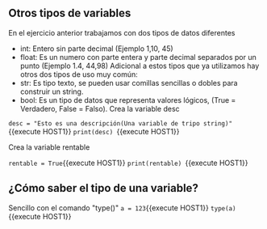 ## Otros tipos de variables
En el ejercicio anterior trabajamos con dos tipos de datos diferentes
-	int: Entero sin parte decimal (Ejemplo 1,10, 45)
-	float: Es un numero con parte entera y parte decimal separados por un punto (Ejemplo 1.4, 44,98)
Adicional a estos tipos que ya utilizamos hay otros dos tipos de uso muy común:
-	str: Es tipo texto, se pueden usar comillas sencillas o dobles para construir un string.
-	bool: Es un tipo de datos que representa valores lógicos, (True = Verdadero, False = Falso).
Crea la variable desc

`desc = "Esto es una descripción(Una variable de tripo string)" `{{execute HOST1}}
`print(desc) `{{execute HOST1}}

Crea la variable rentable

`rentable = True`{{execute HOST1}}
`print(rentable) `{{execute HOST1}}



## ¿Cómo saber el tipo de una variable? 

Sencillo con el comando "type()"
`a = 123`{{execute HOST1}}
`type(a) `{{execute HOST1}}
